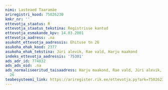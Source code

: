 ```yaml
---
nimi: Lasteaed Taaramäe
ariregistri_kood: 75026230
kmkr_nr: ''
ettevotja_staatus: R
ettevotja_staatus_tekstina: Registrisse kantud
ettevotja_esmakande_kpv: 14.03.2001
ettevotja_aadress: .na
asukoht_ettevotja_aadressis: Ehituse tn 26
asukoha_ehak_kood: 2377
asukoha_ehak_tekstina: Jüri alevik, Rae vald, Harju maakond
indeks_ettevotja_aadressis: '75301'
ads_adr_id: 774832
ads_ads_oid: .na
ads_normaliseeritud_taisaadress: Harju maakond, Rae vald, Jüri alevik, Ehituse tn
  26
teabesysteemi_link: https://ariregister.rik.ee/ettevotja.py?ark=75026230&ref=rekvisiidid
---
```

